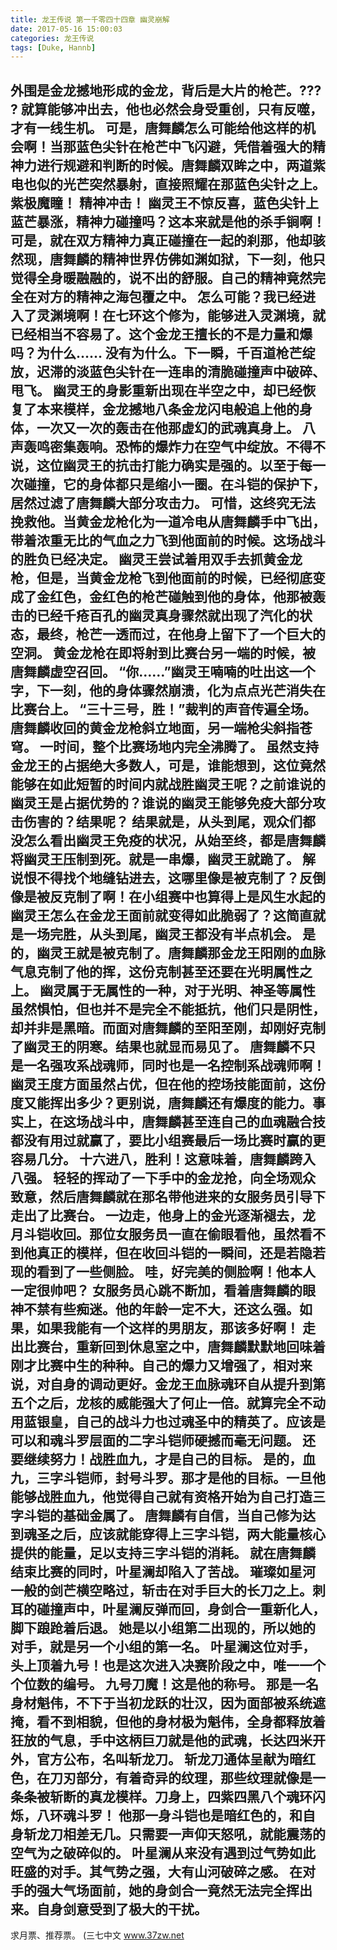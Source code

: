```yaml
---
title: 龙王传说 第一千零四十四章 幽灵崩解
date: 2017-05-16 15:00:03
categories: 龙王传说
tags: [Duke, Hannb]
---
```


外围是金龙撼地形成的金龙，背后是大片的枪芒。??? ? 就算能够冲出去，他也必然会身受重创，只有反噬，才有一线生机。
可是，唐舞麟怎么可能给他这样的机会啊！当那蓝色尖针在枪芒中飞闪避，凭借着强大的精神力进行规避和判断的时候。唐舞麟双眸之中，两道紫电也似的光芒突然暴射，直接照耀在那蓝色尖针之上。
紫极魔瞳！
精神冲击！
幽灵王不惊反喜，蓝色尖针上蓝芒暴涨，精神力碰撞吗？这本来就是他的杀手锏啊！
可是，就在双方精神力真正碰撞在一起的刹那，他却骇然现，唐舞麟的精神世界仿佛如渊如狱，下一刻，他只觉得全身暖融融的，说不出的舒服。自己的精神竟然完全在对方的精神之海包覆之中。
怎么可能？我已经进入了灵渊境啊！在七环这个修为，能够进入灵渊境，就已经相当不容易了。这个金龙王擅长的不是力量和爆吗？为什么……
没有为什么。下一瞬，千百道枪芒绽放，迟滞的淡蓝色尖针在一连串的清脆碰撞声中破碎、甩飞。
幽灵王的身影重新出现在半空之中，却已经恢复了本来模样，金龙撼地八条金龙闪电般追上他的身体，一次又一次的轰击在他那虚幻的武魂真身上。
八声轰鸣密集轰响。恐怖的爆炸力在空气中绽放。不得不说，这位幽灵王的抗击打能力确实是强的。以至于每一次碰撞，它的身体都只是缩小一圈。在斗铠的保护下，居然过滤了唐舞麟大部分攻击力。
可惜，这终究无法挽救他。当黄金龙枪化为一道冷电从唐舞麟手中飞出，带着浓重无比的气血之力飞到他面前的时候。这场战斗的胜负已经决定。
幽灵王尝试着用双手去抓黄金龙枪，但是，当黄金龙枪飞到他面前的时候，已经彻底变成了金红色，金红色的枪芒碰触到他的身体，他那被轰击的已经千疮百孔的幽灵真身骤然就出现了汽化的状态，最终，枪芒一透而过，在他身上留下了一个巨大的空洞。
黄金龙枪在即将射到比赛台另一端的时候，被唐舞麟虚空召回。
“你……”幽灵王喃喃的吐出这一个字，下一刻，他的身体骤然崩溃，化为点点光芒消失在比赛台上。
“三十三号，胜！”裁判的声音传遍全场。
唐舞麟收回的黄金龙枪斜立地面，另一端枪尖斜指苍穹。
一时间，整个比赛场地内完全沸腾了。
虽然支持金龙王的占据绝大多数人，可是，谁能想到，这位竟然能够在如此短暂的时间内就战胜幽灵王呢？之前谁说的幽灵王是占据优势的？谁说的幽灵王能够免疫大部分攻击伤害的？结果呢？
结果就是，从头到尾，观众们都没怎么看出幽灵王免疫的状况，从始至终，都是唐舞麟将幽灵王压制到死。就是一串爆，幽灵王就跪了。
解说恨不得找个地缝钻进去，这哪里像是被克制了？反倒像是被反克制了啊！在小组赛中也算得上是风生水起的幽灵王怎么在金龙王面前就变得如此脆弱了？这简直就是一场完胜，从头到尾，幽灵王都没有半点机会。
是的，幽灵王就是被克制了。唐舞麟那金龙王阳刚的血脉气息克制了他的挥，这份克制甚至还要在光明属性之上。
幽灵属于无属性的一种，对于光明、神圣等属性虽然惧怕，但也并不是完全不能抵抗，他们只是阴性，却并非是黑暗。而面对唐舞麟的至阳至刚，却刚好克制了幽灵王的阴寒。结果也就显而易见了。
唐舞麟不只是一名强攻系战魂师，同时也是一名控制系战魂师啊！幽灵王度方面虽然占优，但在他的控场技能面前，这份度又能挥出多少？更别说，唐舞麟还有爆度的能力。事实上，在这场战斗中，唐舞麟甚至连自己的血魂融合技都没有用过就赢了，要比小组赛最后一场比赛时赢的更容易几分。
十六进八，胜利！这意味着，唐舞麟跨入八强。
轻轻的挥动了一下手中的金龙抢，向全场观众致意，然后唐舞麟就在那名带他进来的女服务员引导下走出了比赛台。
一边走，他身上的金光逐渐褪去，龙月斗铠收回。那位女服务员一直在偷眼看他，虽然看不到他真正的模样，但在收回斗铠的一瞬间，还是若隐若现的看到了一些侧脸。
哇，好完美的侧脸啊！他本人一定很帅吧？
女服务员心跳不断加，看着唐舞麟的眼神不禁有些痴迷。他的年龄一定不大，还这么强。如果，如果我能有一个这样的男朋友，那该多好啊！
走出比赛台，重新回到休息室之中，唐舞麟默默地回味着刚才比赛中生的种种。自己的爆力又增强了，相对来说，对自身的调动更好。金龙王血脉魂环自从提升到第五个之后，龙核的威能强大了何止一倍。就算完全不动用蓝银皇，自己的战斗力也过魂圣中的精英了。应该是可以和魂斗罗层面的二字斗铠师硬撼而毫无问题。
还要继续努力！战胜血九，才是自己的目标。
是的，血九，三字斗铠师，封号斗罗。那才是他的目标。一旦他能够战胜血九，他觉得自己就有资格开始为自己打造三字斗铠的基础金属了。
唐舞麟有自信，当自己修为达到魂圣之后，应该就能穿得上三字斗铠，两大能量核心提供的能量，足以支持三字斗铠的消耗。
就在唐舞麟结束比赛的同时，叶星澜却陷入了苦战。
璀璨如星河一般的剑芒横空略过，斩击在对手巨大的长刀之上。刺耳的碰撞声中，叶星澜反弹而回，身剑合一重新化人，脚下踉跄着后退。
她是以小组第二出现的，所以她的对手，就是另一个小组的第一名。
叶星澜这位对手，头上顶着九号！也是这次进入决赛阶段之中，唯一一个个位数的编号。
九号刀魔！这是他的称号。
那是一名身材魁伟，不下于当初龙跃的壮汉，因为面部被系统遮掩，看不到相貌，但他的身材极为魁伟，全身都释放着狂放的气息，手中这柄巨刀就是他的武魂，长达四米开外，官方公布，名叫斩龙刀。
斩龙刀通体呈献为暗红色，在刀刃部分，有着奇异的纹理，那些纹理就像是一条条被斩断的真龙模样。刀身上，四紫四黑八个魂环闪烁，八环魂斗罗！
他那一身斗铠也是暗红色的，和自身斩龙刀相差无几。只需要一声仰天怒吼，就能震荡的空气为之破碎似的。
叶星澜从来没有遇到过气势如此旺盛的对手。其气势之强，大有山河破碎之感。
在对手的强大气场面前，她的身剑合一竟然无法完全挥出来。自身剑意受到了极大的干扰。
----------------------------------
求月票、推荐票。
(三七中文 www.37zw.net